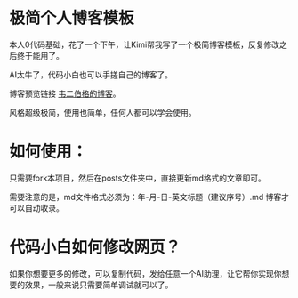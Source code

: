# 极简个人博客模板

本人0代码基础，花了一个下午，让Kimi帮我写了一个极简博客模板，反复修改之后终于能用了。

AI太牛了，代码小白也可以手搓自己的博客了。

博客预览链接 [韦二伯格的博客](https://weierboge.github.io)。

风格超级极简，使用也简单，任何人都可以学会使用。

# 如何使用：

只需要fork本项目，然后在posts文件夹中，直接更新md格式的文章即可。

需要注意的是，md文件格式必须为：年-月-日-英文标题（建议序号）.md  博客才可以自动收录。

# 代码小白如何修改网页？

如果你想要更多的修改，可以复制代码，发给任意一个AI助理，让它帮你实现你想要的效果，一般来说只需要简单调试就可以了。



